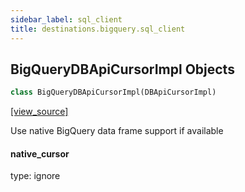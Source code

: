```yaml
---
sidebar_label: sql_client
title: destinations.bigquery.sql_client
---
```


## BigQueryDBApiCursorImpl Objects

```python
class BigQueryDBApiCursorImpl(DBApiCursorImpl)
```

[[view_source]](https://github.com/dlt-hub/dlt/blob/30d0f64fb2cdbacc2e88fdb304371650f417e1f0/dlt/destinations/bigquery/sql_client.py#L28)

Use native BigQuery data frame support if available

#### native\_cursor

type: ignore

